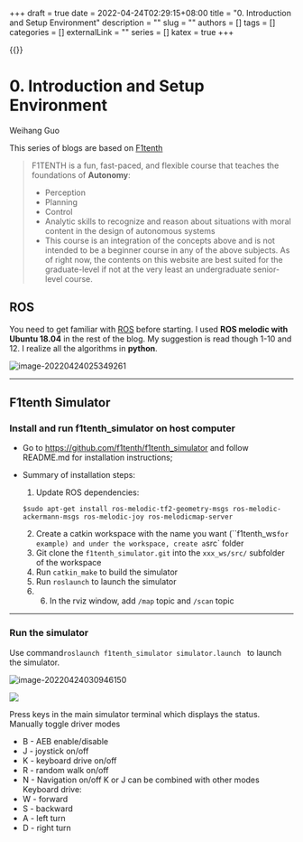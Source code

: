 +++ 
draft = true
date = 2022-04-24T02:29:15+08:00
title = "0. Introduction and Setup Environment"
description = ""
slug = ""
authors = []
tags = []
categories = []
externalLink = ""
series = []
katex  = true
+++

{{<bilibili bv1HA4y1X7s1>}}
# 0. Introduction and Setup Environment

Weihang Guo

This series of blogs are based on [F1tenth](https://f1tenth.org/learn.html)

> F1TENTH is a fun, fast-paced, and flexible course that teaches the foundations of **Autonomy**:
>
> - Perception
> - Planning
> - Control
> - Analytic skills to recognize and reason about situations with moral content in the design of autonomous systems
> - This course is an integration of the concepts above and is not intended to be a beginner course in any of the above subjects. As of right now, the contents on this website are best suited for the graduate-level if not at the very least an undergraduate senior-level course.

## ROS

You need to get familiar with [ROS](http://wiki.ros.org/ROS/Tutorials) before starting. I used **ROS melodic with Ubuntu 18.04** in the rest of the blog. My suggestion is read though 1-10 and 12. I realize all the algorithms in **python**. 

![image-20220424025349261](https://raw.githubusercontent.com/baboonSTW/Blog-img/main/202204240253334.png)

---

## F1tenth Simulator

### Install and run f1tenth_simulator on host computer

* Go to https://github.com/f1tenth/f1tenth_simulator and follow README.md for installation instructions;

* Summary of installation steps: 

  1. Update ROS dependencies: 

  `$sudo apt-get install ros-melodic-tf2-geometry-msgs ros-melodic-ackermann-msgs ros-melodic-joy ros-melodicmap-server` 

  2. Create a catkin workspace with the name you want (``f1tenth_ws` for example) and under the workspace, create a `src` folder
  3.  Git clone the `f1tenth_simulator.git` into the `xxx_ws/src/` subfolder of the workspace
  4. Run `catkin_make` to build the simulator
  5. Run `roslaunch` to launch the simulator 
  6. 6. In the rviz window, add `/map` topic and `/scan` topic

---

### Run the simulator

Use command`roslaunch f1tenth_simulator simulator.launch ` to launch the simulator. 

![image-20220424030946150](https://raw.githubusercontent.com/baboonSTW/Blog-img/main/202204240309268.png)

![	](https://raw.githubusercontent.com/baboonSTW/Blog-img/main/202204240307328.png)

Press keys in the main simulator terminal which displays the status.
Manually toggle driver modes

* B - AEB enable/disable
* J - joystick on/off
* K - keyboard drive on/off
* R - random walk on/off
* N - Navigation on/off
  $\mathrm{K}$ or $\mathrm{J}$ can be combined with other modes
  Keyboard drive:
* W - forward
* S - backward
* A - left turn
* D - right turn